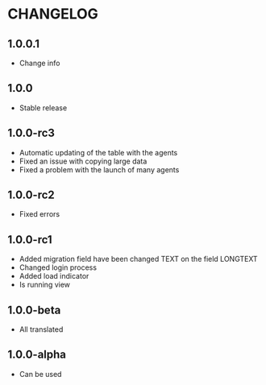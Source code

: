 CHANGELOG
==============

1.0.0.1
-----------------
  * Change info

1.0.0
-----------------
  * Stable release
  
1.0.0-rc3
-----------------
  * Automatic updating of the table with the agents
  * Fixed an issue with copying large data
  * Fixed a problem with the launch of many agents

1.0.0-rc2
-----------------
  * Fixed errors

1.0.0-rc1
-----------------
  * Added migration field have been changed TEXT on the field LONGTEXT
  * Changed login process
  * Added load indicator
  * Is running view

1.0.0-beta
-----------------
  * All translated

1.0.0-alpha
-----------------
  * Can be used
